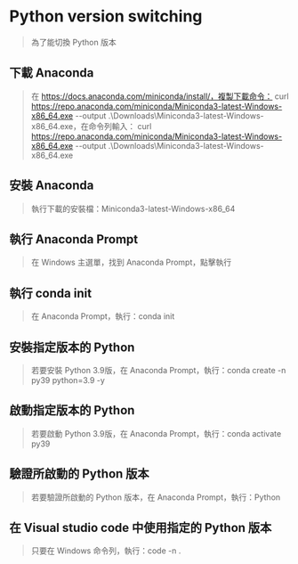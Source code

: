# Python version switching
>  為了能切換 Python 版本

下載 Anaconda
---
>  在 https://docs.anaconda.com/miniconda/install/，複製下載命令： curl https://repo.anaconda.com/miniconda/Miniconda3-latest-Windows-x86_64.exe --output .\\Downloads\\Miniconda3-latest-Windows-x86_64.exe，在命令列輸入： curl https://repo.anaconda.com/miniconda/Miniconda3-latest-Windows-x86_64.exe --output .\\Downloads\\Miniconda3-latest-Windows-x86_64.exe

安裝 Anaconda
---
>  執行下載的安裝檔：Miniconda3-latest-Windows-x86_64

執行 Anaconda Prompt
---
>  在 Windows 主選單，找到 Anaconda Prompt，點擊執行

執行 conda init
---
>  在 Anaconda Prompt，執行：conda init

安裝指定版本的 Python
---
>  若要安裝 Python 3.9版，在 Anaconda Prompt，執行：conda create -n py39 python=3.9 -y  

啟動指定版本的 Python
---
>  若要啟動 Python 3.9版，在 Anaconda Prompt，執行：conda activate py39

驗證所啟動的 Python 版本
---
>  若要驗證所啟動的 Python 版本，在 Anaconda Prompt，執行：Python

在 Visual studio code 中使用指定的 Python 版本
---
>  只要在 Windows 命令列，執行：code -n .

